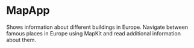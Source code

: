 # MapApp
Shows information about different buildings in Europe. Navigate between famous places in Europe using MapKit and read additional information about them.
